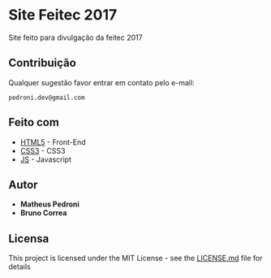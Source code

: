# Site Feitec 2017

Site feito para divulgação da feitec 2017

## Contribuição

Qualquer sugestão favor entrar em contato pelo e-mail:

```
pedroni.dev@gmail.com
```

## Feito com

* [HTML5](https://developer.mozilla.org/pt-BR/docs/Web/HTML/HTML5) - Front-End
* [CSS3](https://developer.mozilla.org/pt-BR/docs/Web/CSS/CSS3) - CSS3
* [JS](https://developer.mozilla.org/pt-BR/docs/Web/JavaScript/Guide) - Javascript

## Autor

* **Matheus Pedroni**
* **Bruno Correa**

## Licensa

This project is licensed under the MIT License - see the [LICENSE.md](LICENSE.md) file for details
